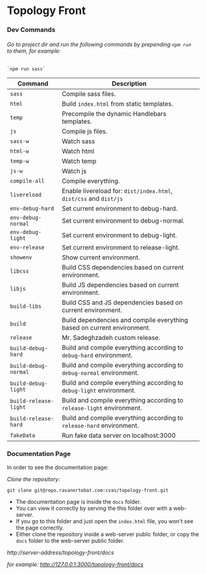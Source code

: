 Topology Front
===================


### Dev Commands

###### Go to project dir and run the following commands by prepending `npm run ` to them, for example:  
	`npm run sass`

Command                         | Description
------------------------------- | ---------------------------------------------------------------------------------------
`sass`                          | Compile sass files.
`html`                          | Build `index.html` from static templates.
`temp`                          | Precompile the dynamic Handlebars templates.
`js`                            | Compile js files.
`sass-w`                        | Watch sass
`html-w`                        | Watch html
`temp-w`                        | Watch temp
`js-w`                          | Watch js
`compile-all`                   | Compile everything.
`livereload`                    | Enable livereload for: `dist/index.html`, `dist/css` and `dist/js`
`env-debug-hard`                | Set current environment to debug-hard.
`env-debug-normal`              | Set current environment to debug-normal.
`env-debug-light`               | Set current environment to debug-light.
`env-release`                   | Set current environment to release-light.
`showenv`                       | Show current environment.
`libcss`                        | Build CSS dependencies based on current environment.
`libjs`                         | Build JS dependencies based on current environment.
`build-libs`                    | Build CSS and JS dependencies based on current environment.
`build`                         | Build dependencies and compile everything based on current environment.
`release`                       | Mr. Sadeghzadeh custom release.
`build-debug-hard`              | Build and compile everything according to `debug-hard` environment.
`build-debug-normal`            | Build and compile everything according to `debug-normal` environment.
`build-debug-light`             | Build and compile everything according to `debug-light` environment.
`build-release-light`           | Build and compile everything according to `release-light` environment.
`build-release-hard`            | Build and compile everything according to `release-hard` environment.
`fakeData`                      | Run fake data server on localhost:3000



### Documentation Page
In order to see the documentation page:

*Clone the repository:*
```shell
git clone git@repo.ravanertebat.com:cvas/topology-front.git
```
* The documentation page is inside the `docs` folder.
* You can view it correctly by serving the this folder over with a web-server.
* If you go to this folder and just open the `index.html` file, you won't see the page correctly.
* Either clone the repository inside a web-server public folder, or copy the `docs` folder to the web-server public folder.

*http://server-address/topology-front/docs*

*for example: http://127.0.0.1:3000/topology-front/docs*

